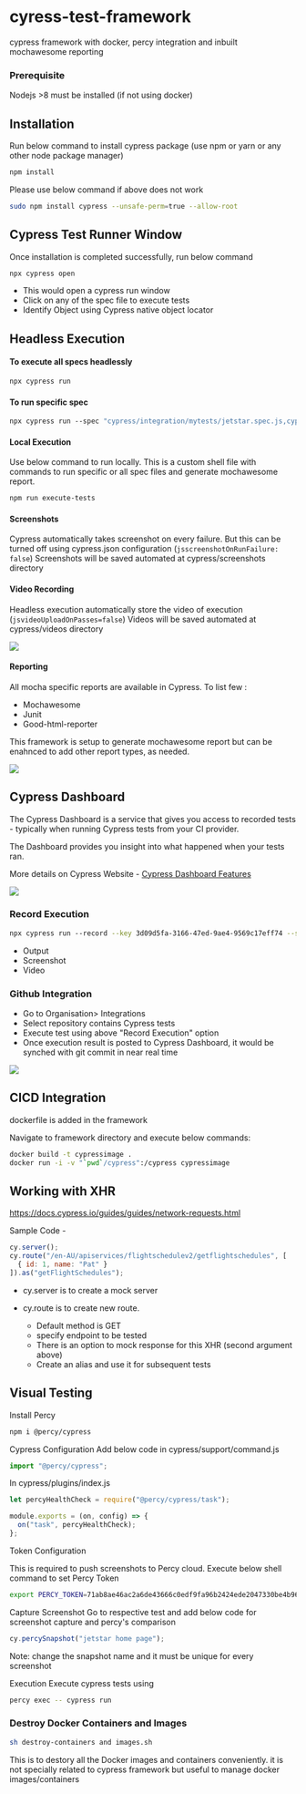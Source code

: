 # cyress-test-framework

cypress framework with docker, percy integration and inbuilt mochawesome reporting

### Prerequisite

Nodejs >8 must be installed (if not using docker)

## Installation

Run below command to install cypress package (use npm or yarn or any other node package manager)

```bash
npm install
```

Please use below command if above does not work

```bash
sudo npm install cypress --unsafe-perm=true --allow-root
```

## Cypress Test Runner Window

Once installation is completed successfully, run below command

```bash
npx cypress open
```

- This would open a cypress run window
- Click on any of the spec file to execute tests
- Identify Object using Cypress native object locator

## Headless Execution

#### To execute all specs headlessly

```bash
npx cypress run
```

#### To run specific spec

```bash
npx cypress run --spec "cypress/integration/mytests/jetstar.spec.js,cypress/integration/examples/location.spec.js"
```

#### Local Execution

Use below command to run locally. This is a custom shell file with commands to run specific or all spec files and generate mochawesome report.

```bash
npm run execute-tests
```

#### Screenshots

Cypress automatically takes screenshot on every failure. But this can be turned off using cypress.json configuration (`jsscreenshotOnRunFailure: false`)
Screenshots will be saved automated at cypress/screenshots directory

#### Video Recording

Headless execution automatically store the video of execution (`jsvideoUploadOnPasses=false`)
Videos will be saved automated at cypress/videos directory

<p>
    <img src="/images/Video recording.png"/>
</p>

#### Reporting

All mocha specific reports are available in Cypress. To list few :

- Mochawesome
- Junit
- Good-html-reporter

This framework is setup to generate mochawesome report but can be enahnced to add other report types, as needed.

<p>
    <img src="/images/report snapshot.png"/>
</p>

## Cypress Dashboard

The Cypress Dashboard is a service that gives you access to recorded tests - typically when running Cypress tests from your CI provider.

The Dashboard provides you insight into what happened when your tests ran.

More details on Cypress Website - [Cypress Dashboard Features](https://docs.cypress.io/guides/dashboard/introduction.html#Features)

<p>
    <img src="/images/Cypress Dashboard.png"/>
</p>

### Record Execution

```bash
npx cypress run --record --key 3d09d5fa-3166-47ed-9ae4-9569c17eff74 --spec "cypress/integration/examples/jetstar.spec.js,cypress/integration/examples/location.spec.js"
```

- Output
- Screenshot
- Video

### Github Integration

- Go to Organisation> Integrations
- Select repository contains Cypress tests
- Execute test using above "Record Execution" option
- Once execution result is posted to Cypress Dashboard, it would be synched with git commit in near real time

<p>
    <img src="/images/github-snapshot.png"/>
</p>

## CICD Integration

dockerfile is added in the framework

Navigate to framework directory and execute below commands:

```bash
docker build -t cypressimage .
docker run -i -v "`pwd`/cypress":/cypress cypressimage
```

## Working with XHR

https://docs.cypress.io/guides/guides/network-requests.html

Sample Code -

```js
cy.server();
cy.route("/en-AU/apiservices/flightschedulev2/getflightschedules", [
  { id: 1, name: "Pat" }
]).as("getFlightSchedules");
```

- cy.server is to create a mock server

- cy.route is to create new route.

  - Default method is GET
  - specify endpoint to be tested
  - There is an option to mock response for this XHR (second argument above)
  - Create an alias and use it for subsequent tests

## Visual Testing

Install Percy

```bash
npm i @percy/cypress
```

Cypress Configuration
Add below code in cypress/support/command.js

```js
import "@percy/cypress";
```

In cypress/plugins/index.js

```js
let percyHealthCheck = require("@percy/cypress/task");

module.exports = (on, config) => {
  on("task", percyHealthCheck);
};
```

Token Configuration

This is required to push screenshots to Percy cloud. Execute below shell command to set Percy Token

```bash
export PERCY_TOKEN=71ab8ae46ac2a6de43666c0edf9fa96b2424ede2047330be4b96c8cb042e1f4b
```

Capture Screenshot
Go to respective test and add below code for screenshot capture and percy's comparison

```js
cy.percySnapshot("jetstar home page");
```

Note: change the snapshot name and it must be unique for every screenshot

Execution
Execute cypress tests using

```bash
percy exec -- cypress run
```

### Destroy Docker Containers and Images

```bash
sh destroy-containers and images.sh
```

This is to destory all the Docker images and containers conveniently. it is not specially related to cypress framework but useful to manage docker images/containers
